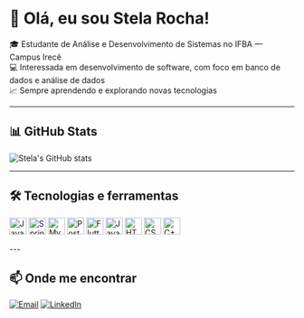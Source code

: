 # 👋 Olá, eu sou Stela Rocha!

🎓 Estudante de Análise e Desenvolvimento de Sistemas no IFBA — Campus Irecê  
💻 Interessada em desenvolvimento de software, com foco em banco de dados e análise de dados  
📈 Sempre aprendendo e explorando novas tecnologias

---

## 📊 GitHub Stats

![Stela's GitHub stats](https://github-readme-stats.vercel.app/api?username=StelaRocha208&show_icons=true&theme=dracula)

---

## 🛠️ Tecnologias e ferramentas

<p align="left">
  <img src="https://cdn.jsdelivr.net/gh/devicons/devicon/icons/java/java-original.svg" height="30" alt="Java" />
  <img src="https://cdn.jsdelivr.net/gh/devicons/devicon/icons/spring/spring-original.svg" height="30" alt="Spring Boot" />
  <img src="https://cdn.jsdelivr.net/gh/devicons/devicon/icons/mysql/mysql-original.svg" height="30" alt="MySQL" />
  <img src="https://cdn.jsdelivr.net/gh/devicons/devicon/icons/postgresql/postgresql-original.svg" height="30" alt="PostgreSQL" />
  <img src="https://cdn.jsdelivr.net/gh/devicons/devicon/icons/flutter/flutter-original.svg" height="30" alt="Flutter" />
  <img src="https://cdn.jsdelivr.net/gh/devicons/devicon/icons/javascript/javascript-original.svg" height="30" alt="JavaScript" />
  <img src="https://cdn.jsdelivr.net/gh/devicons/devicon/icons/html5/html5-original.svg" height="30" alt="HTML5" />
  <img src="https://cdn.jsdelivr.net/gh/devicons/devicon/icons/css3/css3-original.svg" height="30" alt="CSS3" />
  <img src="https://cdn.jsdelivr.net/gh/devicons/devicon/icons/cplusplus/cplusplus-original.svg" height="30" alt="C++" />
</p>
---

## 📫 Onde me encontrar
 
[![Email](https://img.shields.io/badge/Email-D14836?style=for-the-badge&logo=gmail&logoColor=white)](mailto:stelarochha@gmail.com)
[![LinkedIn](https://img.shields.io/badge/LinkedIn-0077B5?style=for-the-badge&logo=linkedin&logoColor=white)](https://www.linkedin.com/in/stelarochaoliveira)
